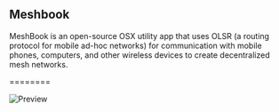 Meshbook
--------

MeshBook is an open-source OSX utility app that uses OLSR (a routing protocol for mobile ad-hoc networks) for communication with mobile phones, computers, and other wireless devices to create decentralized mesh networks.

========

![Preview](https://github.com/opentechinstitute/commotion-meshbook/blob/master/commotion-meshbook/preview.png?raw=true)
